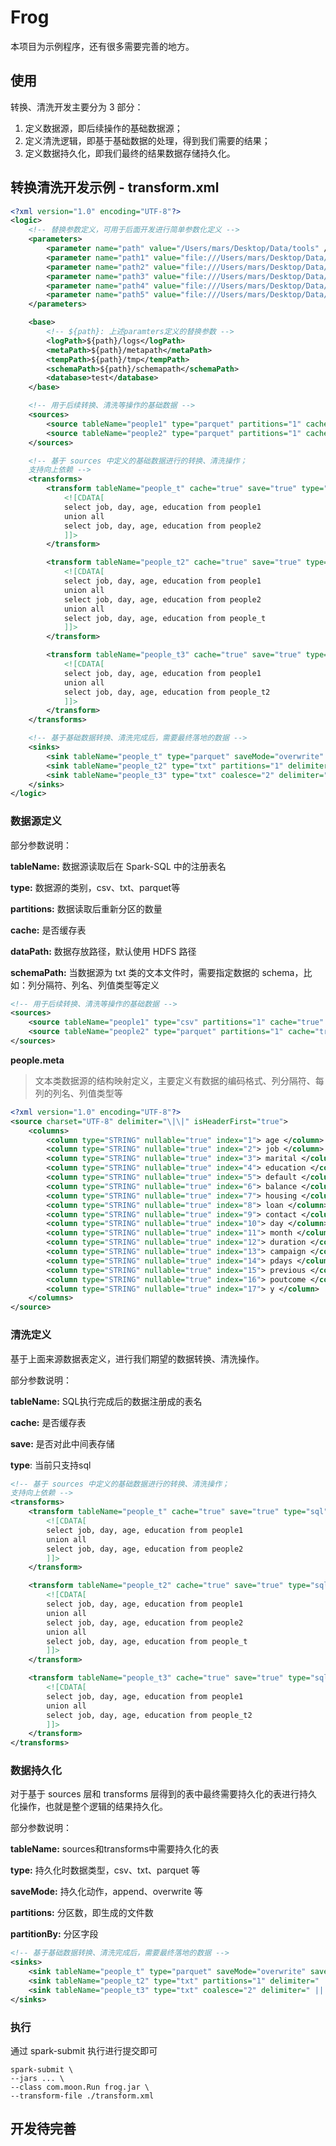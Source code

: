 # Frog

本项目为示例程序，还有很多需要完善的地方。

## 使用

转换、清洗开发主要分为 3 部分：

1. 定义数据源，即后续操作的基础数据源；
2. 定义清洗逻辑，即基于基础数据的处理，得到我们需要的结果；
3. 定义数据持久化，即我们最终的结果数据存储持久化。

## 转换清洗开发示例 - transform.xml

```xml
<?xml version="1.0" encoding="UTF-8"?>
<logic>
    <!-- 替换参数定义，可用于后面开发进行简单参数化定义 -->
    <parameters>
        <parameter name="path" value="/Users/mars/Desktop/Data/tools" />
        <parameter name="path1" value="file:///Users/mars/Desktop/Data/bank/bank/people" />
        <parameter name="path2" value="file:///Users/mars/Desktop/Data/bank/bank/people_append" />
        <parameter name="path3" value="file:///Users/mars/Desktop/Data/bank/bank/people_out1" />
        <parameter name="path4" value="file:///Users/mars/Desktop/Data/bank/bank/people_out2" />
        <parameter name="path5" value="file:///Users/mars/Desktop/Data/bank/bank/people_out3" />
    </parameters>

    <base>
        <!-- ${path}: 上述paramters定义的替换参数 -->
        <logPath>${path}/logs</logPath>
        <metaPath>${path}/metapath</metaPath>
        <tempPath>${path}/tmp</tempPath>
        <schemaPath>${path}/schemapath</schemaPath>
        <database>test</database>
    </base>

    <!-- 用于后续转换、清洗等操作的基础数据 -->
    <sources>
        <source tableName="people1" type="parquet" partitions="1" cache="true" dataPath="${path1}"/>
        <source tableName="people2" type="parquet" partitions="1" cache="true" dataPath="${path2}"/>
    </sources>

    <!-- 基于 sources 中定义的基础数据进行的转换、清洗操作；
	支持向上依赖 -->
    <transforms>
        <transform tableName="people_t" cache="true" save="true" type="sql">
            <![CDATA[
            select job, day, age, education from people1
            union all
            select job, day, age, education from people2
            ]]>
        </transform>

        <transform tableName="people_t2" cache="true" save="true" type="sql">
            <![CDATA[
            select job, day, age, education from people1
            union all
            select job, day, age, education from people2
            union all
            select job, day, age, education from people_t
            ]]>
        </transform>

        <transform tableName="people_t3" cache="true" save="true" type="sql">
            <![CDATA[
            select job, day, age, education from people1
            union all
            select job, day, age, education from people_t2
            ]]>
        </transform>
    </transforms>

    <!-- 基于基础数据转换、清洗完成后，需要最终落地的数据 -->
    <sinks>
        <sink tableName="people_t" type="parquet" saveMode="overwrite" savePath="${path3}"/>
        <sink tableName="people_t2" type="txt" partitions="1" delimiter=" || " saveMode="overwrite" savePath="${path4}"/>
        <sink tableName="people_t3" type="txt" coalesce="2" delimiter=" || " saveMode="overwrite" savePath="${path5}"/>
    </sinks>
</logic>
```

### 数据源定义

部分参数说明：

**tableName:** 数据源读取后在 Spark-SQL 中的注册表名

**type:** 数据源的类别，csv、txt、parquet等

**partitions:** 数据读取后重新分区的数量

**cache:** 是否缓存表

**dataPath:** 数据存放路径，默认使用 HDFS 路径

**schemaPath:** 当数据源为 txt 类的文本文件时，需要指定数据的 schema，比如：列分隔符、列名、列值类型等定义

```xml
<!-- 用于后续转换、清洗等操作的基础数据 -->
<sources>
    <source tableName="people1" type="csv" partitions="1" cache="true" dataPath="${path1}" schemaPath="/path/to/people.meta"/>
    <source tableName="people2" type="parquet" partitions="1" cache="true" dataPath="${path2}"/>
</sources>
```

**people.meta**

> 文本类数据源的结构映射定义，主要定义有数据的编码格式、列分隔符、每列的列名、列值类型等

```xml
<?xml version="1.0" encoding="UTF-8"?>
<source charset="UTF-8" delimiter="\|\|" isHeaderFirst="true">
    <columns>
        <column type="STRING" nullable="true" index="1"> age </column>
        <column type="STRING" nullable="true" index="2"> job </column>
        <column type="STRING" nullable="true" index="3"> marital </column>
        <column type="STRING" nullable="true" index="4"> education </column>
        <column type="STRING" nullable="true" index="5"> default </column>
        <column type="STRING" nullable="true" index="6"> balance </column>
        <column type="STRING" nullable="true" index="7"> housing </column>
        <column type="STRING" nullable="true" index="8"> loan </column>
        <column type="STRING" nullable="true" index="9"> contact </column>
        <column type="STRING" nullable="true" index="10"> day </column>
        <column type="STRING" nullable="true" index="11"> month </column>
        <column type="STRING" nullable="true" index="12"> duration </column>
        <column type="STRING" nullable="true" index="13"> campaign </column>
        <column type="STRING" nullable="true" index="14"> pdays </column>
        <column type="STRING" nullable="true" index="15"> previous </column>
        <column type="STRING" nullable="true" index="16"> poutcome </column>
        <column type="STRING" nullable="true" index="17"> y </column>
    </columns>
</source>
```

### 清洗定义

基于上面来源数据表定义，进行我们期望的数据转换、清洗操作。

部分参数说明：

**tableName:** SQL执行完成后的数据注册成的表名

**cache:** 是否缓存表

**save:**  是否对此中间表存储

**type**: 当前只支持sql

```xml
<!-- 基于 sources 中定义的基础数据进行的转换、清洗操作；
支持向上依赖 -->
<transforms>
    <transform tableName="people_t" cache="true" save="true" type="sql">
        <![CDATA[
        select job, day, age, education from people1
        union all
        select job, day, age, education from people2
        ]]>
    </transform>

    <transform tableName="people_t2" cache="true" save="true" type="sql">
        <![CDATA[
        select job, day, age, education from people1
        union all
        select job, day, age, education from people2
        union all
        select job, day, age, education from people_t
        ]]>
    </transform>

    <transform tableName="people_t3" cache="true" save="true" type="sql">
        <![CDATA[
        select job, day, age, education from people1
        union all
        select job, day, age, education from people_t2
        ]]>
    </transform>
</transforms>
```

### 数据持久化

对于基于 sources 层和 transforms 层得到的表中最终需要持久化的表进行持久化操作，也就是整个逻辑的结果持久化。

部分参数说明：

**tableName:** sources和transforms中需要持久化的表

**type:** 持久化时数据类型，csv、txt、parquet 等

**saveMode:**  持久化动作，append、overwrite 等

**partitions:** 分区数，即生成的文件数

**partitionBy:** 分区字段

```xml
<!-- 基于基础数据转换、清洗完成后，需要最终落地的数据 -->
<sinks>
    <sink tableName="people_t" type="parquet" saveMode="overwrite" savePath="${path3}"/>
    <sink tableName="people_t2" type="txt" partitions="1" delimiter=" || " saveMode="overwrite" savePath="${path4}"/>
    <sink tableName="people_t3" type="txt" coalesce="2" delimiter=" || " saveMode="overwrite" savePath="${path5}"/>
</sinks>
```

### 执行

通过 spark-submit 执行进行提交即可

```shell
spark-submit \
--jars ... \
--class com.moon.Run frog.jar \
--transform-file ./transform.xml
```

## 开发待完善